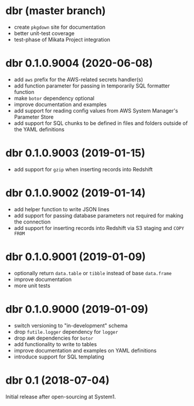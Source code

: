 # dbr (master branch)

* create `pkgdown` site for documentation
* better unit-test coverage
* test-phase of Mikata Project integration

# dbr 0.1.0.9004 (2020-06-08)

* add `aws` prefix for the AWS-related secrets handler(s)
* add function parameter for passing in temporarily SQL formatter function
* make `botor` dependency optional
* improve documentation and examples
* add support for reading config values from AWS System Manager's Parameter Store
* add support for SQL chunks to be defined in files and folders outside of the YAML definitions

# dbr 0.1.0.9003 (2019-01-15)

* add support for `gzip` when inserting records into Redshift

# dbr 0.1.0.9002 (2019-01-14)

* add helper function to write JSON lines
* add support for passing database parameters not required for making the connection
* add support for inserting records into Redshift via S3 staging and `COPY FROM`

# dbr 0.1.0.9001 (2019-01-09)

* optionally return `data.table` or `tibble` instead of base `data.frame`
* improve documentation
* more unit tests

# dbr 0.1.0.9000 (2019-01-09)

* switch versioning to "in-development" schema
* drop `futile.logger` dependency for `logger`
* drop `AWR` dependencies for `botor`
* add functionality to write to tables
* improve documentation and examples on YAML definitions
* introduce support for SQL templating

# dbr 0.1 (2018-07-04)

Initial release after open-sourcing at System1.

